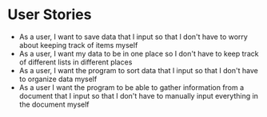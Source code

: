 # User Stories
- As a user, I want to save data that I input so that I don't have to worry about keeping track of items myself
- As a user, I want my data to be in one place so I don't have to keep track of different lists in different places
- As a user, I want the program to sort data that I input so that I don't have to organize data myself
- As a user I want the program to be able to gather information from a document that I input so that I don't have to manually input everything in the document myself 
